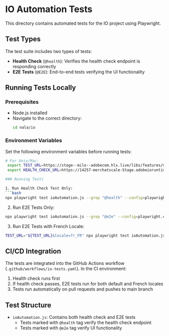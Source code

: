 # IO Automation Tests

This directory contains automated tests for the IO project using Playwright.

## Test Types

The test suite includes two types of tests:

- **Health Check** (`@health`): Verifies the health check endpoint is responding correctly
- **E2E Tests** (`@E2E`): End-to-end tests verifying the UI functionality

## Running Tests Locally

### Prerequisites

- Node.js installed
- Navigate to the correct directory:
    ```bash
    cd nala/io
    ```

### Environment Variables

Set the following environment variables before running tests:

````bash
# For Unix/Mac:
 export TEST_URL=https://stage--milo--adobecom.hlx.live/libs/features/mas/docs/ccd.html?mas-io-url=https://14257-merchatscale-Stage.adobeioruntime.net/api/v1/web/MerchAtScale
 export HEALTH_CHECK_URL=https://14257-merchatscale-Stage.adobeioruntime.net/api/v1/web/MerchAtScale/health-check

### Running Tests

1. Run Health Check Test Only:
```bash
npx playwright test ioAutomation.js --grep "@health" --config=playwright.config.js
````

2. Run E2E Tests Only:

```bash
npx playwright test ioAutomation.js --grep "@e2e" --config=playwright.config.js
```

3. Run E2E Tests with French Locale:

```bash
TEST_URL="${TEST_URL}&locale=fr_FR" npx playwright test ioAutomation.js --grep "@e2e" --config=playwright.config.js
```

## CI/CD Integration

The tests are integrated into the GitHub Actions workflow (`.github/workflows/io-tests.yaml`). In the CI environment:

1. Health check runs first
2. If health check passes, E2E tests run for both default and French locales
3. Tests run automatically on pull requests and pushes to main branch

## Test Structure

- `ioAutomation.js`: Contains both health check and E2E tests
    - Tests marked with `@health` tag verify the health check endpoint
    - Tests marked with `@e2e` tag verify UI functionality
